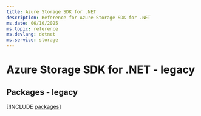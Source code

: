 ```yaml
---
title: Azure Storage SDK for .NET
description: Reference for Azure Storage SDK for .NET
ms.date: 06/10/2025
ms.topic: reference
ms.devlang: dotnet
ms.service: storage
---
```

# Azure Storage SDK for .NET - legacy
## Packages - legacy
[!INCLUDE [packages](storage-index.md)]
